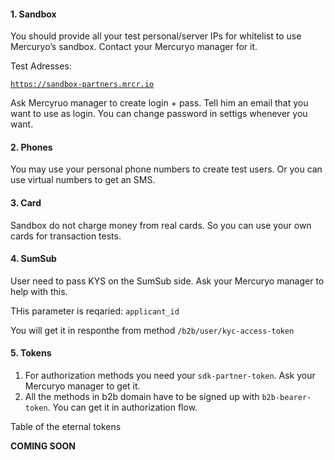 #### 1. Sandbox

You should provide all your test personal/server IPs for whitelist to use Mercuryo’s sandbox. Contact your Mercuryo manager for it.

Test Adresses:

[`https://sandbox-partners.mrcr.io`](https://sandbox-partners.mrcr.io)

Ask Mercyruo manager to create login + pass. Tell him an email that you want to use as login. You can change password in settigs whenever you want.

#### 2. Phones

You may use your personal phone numbers to create test users. Or you can use virtual numbers to get an SMS.

#### 3. Card

Sandbox do not charge money from real cards. So you can use your own cards for transaction tests.

#### 4. SumSub

User need to pass KYS on the SumSub side. Ask your Mercuryo manager to help with this. 

THis parameter is reqaried: `applicant_id`

You will get it in responthe from method `/b2b/user/kyc-access-token`

#### 5. Tokens

1. For authorization methods you need your `sdk-partner-token`. Ask your Mercuryo manager to get it.
2. All the methods in b2b domain have to be signed up with `b2b-bearer-token`. You can get it in authorization flow.

Table of the eternal tokens

**COMING SOON**
